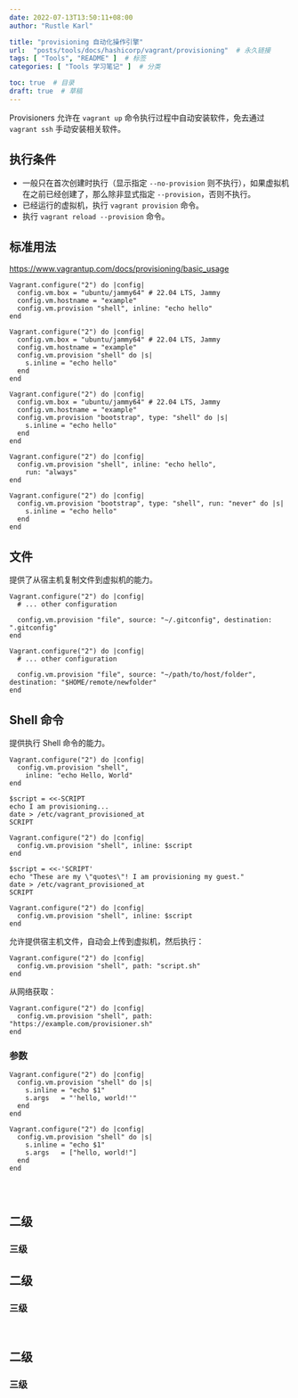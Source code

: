 ```yaml
---
date: 2022-07-13T13:50:11+08:00
author: "Rustle Karl"

title: "provisioning 自动化操作引擎"
url:  "posts/tools/docs/hashicorp/vagrant/provisioning"  # 永久链接
tags: [ "Tools", "README" ]  # 标签
categories: [ "Tools 学习笔记" ]  # 分类

toc: true  # 目录
draft: true  # 草稿
---
```


Provisioners 允许在 `vagrant up` 命令执行过程中自动安装软件，免去通过 `vagrant ssh` 手动安装相关软件。

## 执行条件

- 一般只在首次创建时执行（显示指定 `--no-provision` 则不执行），如果虚拟机在之前已经创建了，那么除非显式指定 `--provision`，否则不执行。
- 已经运行的虚拟机，执行 `vagrant provision` 命令。
- 执行 `vagrant reload --provision` 命令。

## 标准用法

https://www.vagrantup.com/docs/provisioning/basic_usage

```Vagrantfile
Vagrant.configure("2") do |config|
  config.vm.box = "ubuntu/jammy64" # 22.04 LTS, Jammy
  config.vm.hostname = "example"
  config.vm.provision "shell", inline: "echo hello"
end
```

```Vagrantfile
Vagrant.configure("2") do |config|
  config.vm.box = "ubuntu/jammy64" # 22.04 LTS, Jammy
  config.vm.hostname = "example"
  config.vm.provision "shell" do |s|
    s.inline = "echo hello"
  end
end
```

```Vagrantfile
Vagrant.configure("2") do |config|
  config.vm.box = "ubuntu/jammy64" # 22.04 LTS, Jammy
  config.vm.hostname = "example"
  config.vm.provision "bootstrap", type: "shell" do |s|
    s.inline = "echo hello"
  end
end
```

```Vagrantfile
Vagrant.configure("2") do |config|
  config.vm.provision "shell", inline: "echo hello",
    run: "always"
end
```

```Vagrantfile
Vagrant.configure("2") do |config|
  config.vm.provision "bootstrap", type: "shell", run: "never" do |s|
    s.inline = "echo hello"
  end
end
```

## 文件

提供了从宿主机复制文件到虚拟机的能力。

```Vagrantfile
Vagrant.configure("2") do |config|
  # ... other configuration

  config.vm.provision "file", source: "~/.gitconfig", destination: ".gitconfig"
end
```

```Vagrantfile
Vagrant.configure("2") do |config|
  # ... other configuration

  config.vm.provision "file", source: "~/path/to/host/folder", destination: "$HOME/remote/newfolder"
end
```

## Shell 命令

提供执行 Shell 命令的能力。

```Vagrantfile
Vagrant.configure("2") do |config|
  config.vm.provision "shell",
    inline: "echo Hello, World"
end
```

```Vagrantfile
$script = <<-SCRIPT
echo I am provisioning...
date > /etc/vagrant_provisioned_at
SCRIPT

Vagrant.configure("2") do |config|
  config.vm.provision "shell", inline: $script
end
```

```Vagrantfile
$script = <<-'SCRIPT'
echo "These are my \"quotes\"! I am provisioning my guest."
date > /etc/vagrant_provisioned_at
SCRIPT

Vagrant.configure("2") do |config|
  config.vm.provision "shell", inline: $script
end
```

允许提供宿主机文件，自动会上传到虚拟机，然后执行：

```Vagrantfile
Vagrant.configure("2") do |config|
  config.vm.provision "shell", path: "script.sh"
end
```

从网络获取：

```Vagrantfile
Vagrant.configure("2") do |config|
  config.vm.provision "shell", path: "https://example.com/provisioner.sh"
end
```

### 参数

```Vagrantfile
Vagrant.configure("2") do |config|
  config.vm.provision "shell" do |s|
    s.inline = "echo $1"
    s.args   = "'hello, world!'"
  end
end
```

```Vagrantfile
Vagrant.configure("2") do |config|
  config.vm.provision "shell" do |s|
    s.inline = "echo $1"
    s.args   = ["hello, world!"]
  end
end
```

```Vagrantfile

```

```Vagrantfile

```

```Vagrantfile

```



## 二级

### 三级



## 二级

### 三级

```Vagrantfile

```

```Vagrantfile

```


## 二级

### 三级

```Vagrantfile

```

```Vagrantfile

```


